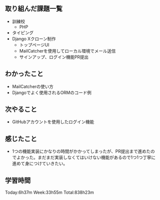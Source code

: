 ## 取り組んだ課題一覧
- 訓練校
    - PHP
- タイピング
- Django Xクローン制作
    - トップページUI
    - MailCatcherを使用してローカル環境でメール送信
    - サインアップ、ログイン機能PR提出
## わかったこと
- MailCatcherの使い方
- Djangoでよく使用されるORMのコード例
## 次やること
- GitHubアカウントを使用したログイン機能
## 感じたこと
- 1つの機能実装にかなりの時間がかかってしまったが、PR提出まで進めたのでよかった。まだまだ実装しなくてはいけない機能があるので1つ1つ丁寧に進めて身につけていきたい。        
## 学習時間
Today:6h37m Week:33h55m Total:838h23m